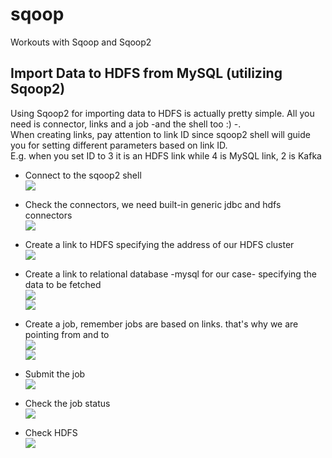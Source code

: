 # sqoop
Workouts with Sqoop and Sqoop2

## Import Data to HDFS from MySQL (utilizing Sqoop2)  
Using Sqoop2 for importing data to HDFS is actually pretty simple. All you need is connector, links and a job -and the shell too :) -.  
When creating links, pay attention to link ID since sqoop2 shell will guide you for setting different parameters based on link ID.  
E.g. when you set ID to 3 it is an HDFS link while 4 is MySQL link, 2 is Kafka

  
* Connect to the sqoop2 shell  
![](https://github.com/emirkorkmaz/sqoop2/blob/master/misc/images/sqoop2-1.png)  

* Check the connectors, we need built-in generic jdbc and hdfs connectors  
![](https://github.com/emirkorkmaz/sqoop2/blob/master/misc/images/sqoop2-2.png)  

* Create a link to HDFS specifying the address of our HDFS cluster  
![](https://github.com/emirkorkmaz/sqoop2/blob/master/misc/images/sqoop2-3.png)  

* Create a link to relational database -mysql for our case- specifying the data to be fetched  
![](https://github.com/emirkorkmaz/sqoop2/blob/master/misc/images/sqoop2-4.png)  
![](https://github.com/emirkorkmaz/sqoop2/blob/master/misc/images/sqoop2-5.png)  

* Create a job, remember jobs are based on links. that's why we are pointing from and to  
![](https://github.com/emirkorkmaz/sqoop2/blob/master/misc/images/sqoop2-6.png)  
![](https://github.com/emirkorkmaz/sqoop2/blob/master/misc/images/sqoop2-7.png)  

* Submit the job  
![](https://github.com/emirkorkmaz/sqoop2/blob/master/misc/images/sqoop2-8.png)  

* Check the job status  
![](https://github.com/emirkorkmaz/sqoop2/blob/master/misc/images/sqoop2-9.png)  

* Check HDFS  
![](https://github.com/emirkorkmaz/sqoop2/blob/master/misc/images/sqoop2-10.png)  



